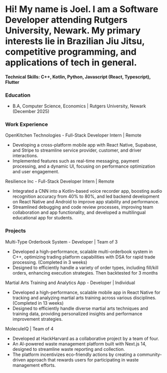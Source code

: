 # Hi! My name is Joel. I am a Software Developer attending Rutgers University, Newark. My primary interests lie in Brazilian Jiu Jitsu, competitive programming, and applications of tech in general.

#### Technical Skills: C++, Kotlin, Python, Javascript (React, Typescript), Flutter

### Education
- B.A, Computer Science, Economics | Rutgers University, Newark (December 2025)

### Work Experience
OpenKitchen Technologies - Full-Stack Developer Intern | Remote	                 
- Developing a cross-platform mobile app with React Native, Supabase, and Stripe to streamline service provider, customer, and 
 driver interactions. 
- Implemented features such as real-time messaging, payment processing, and a dynamic UI, focusing on performance optimization 
 and user engagement.

Resilience Inc - Full-Stack Developer Intern | Remote		                       
- Integrated a CNN into a Kotlin-based voice recorder app, boosting audio recognition accuracy from 40% to 80%, and led backend 
 development on React Native and Android to improve app stability and performance.
- Streamlined debugging and code review processes, improving team collaboration and app functionality, and developed a 
 multilingual educational app for students.

### Projects
Multi-Type Orderbook System - Developer | Team of 3
- Developed a high-performance, scalable multi-orderbook system in C++, optimizing trading platform capabilities with DSA 
 for rapid trade processing. (Completed in 3 weeks) 
- Designed to efficiently handle a variety of order types, including fill/kill orders, enhancing execution strategies. Then 
 backtested for 3 months

Martial Arts Training and Analytics App - Developer | Individual
- Developed a high-performance, scalable mobile app in React Native for tracking and analyzing martial arts training across 
 various disciplines. (Completed in 13 weeks)
- Designed to efficiently handle diverse martial arts techniques and training data, providing personalized insights and 
 performance improvement strategies.

MoleculeIQ | Team of 4
- Developed at HackHarvard as a collaborative project by a team of four.
- An AI-powered waste management platform built with Next.js 14, designed to streamline waste reporting and collection.
- The platform incentivizes eco-friendly actions by creating a community-driven approach that rewards users for participating in waste management efforts.

